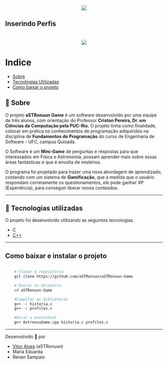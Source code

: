 <h1 align="center">
    <img src = "https://ik.imagekit.io/3uewgm6s11/logo_m290rDyF1.png">
</h1>

## Inserindo Perfis

<h1 align="center">
    <img src = "https://ik.imagekit.io/3uewgm6s11/inserir_perfil_xwesBVAO_.gif">
</h1>

# Indice
- [Sobre](#-sobre)
- [Tecnologias Utilizadas](#-tecnologias-utilizadas)
- [Como baixar o projeto](#-como-baixar-e-instalar-o-projeto)





## 📝 Sobre

O projeto **aSTRonuun Game** é um software desenvolvido por uma equipe de três alunos, com orientação do Professor **Criston Pereira, Dr. em Ciências da Computação pela PUC-Rio.** O projeto tinha como finalidade, colocar em prática os conhecimentos de programação adiquiridos na disciplina de **Fundamentos de Programação** do curso de Engenharia de Software - UFC, campus Quixadá.

O Software é um **Mini-Game** de perguntas e respostas para que interessados em Física e Astronomia, possam aprender mais sobre essas áreas fantásticas e que é envolta de mistérios.

O programa foi projetado para trazer uma nova abordagem de aprendizado, contando com um sistema de **Gamificação**, que a medida que o usuário
respondam corretamente os questionamentos, ele pode ganhar XP (Experiência), para conseguir liberar novos conteúdos.



---


## 🚀 Tecnologias utilizadas

O projeto foi desenvolvido utilizando as seguintes tecnologias.

- C
- [C++](http://www.cplusplus.org/)


---


## Como baixar e instalar o projeto

```bash

    # Clonar o repositório
    git clone https://github.com/aSTRonuun/aSTRonuun-Game

    # Entrar no diretório
    cd aSTRonuun-Game

    #Compilar as bibliotecas
    g++ -c historia.c
    g++ -c profiles.c

    #Gerar o executável
    g++ AstronuuGame.cpp historia.c profiles.c
```

---

Desenvolvido 💜 por 
- [Vitor Alves](https://github.com/aSTRonuun) (aSTRonuun)
- Maria Eduarda
- Renan Sampaio

